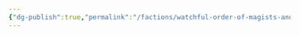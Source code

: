 ```yaml
---
{"dg-publish":true,"permalink":"/factions/watchful-order-of-magists-and-protectors/","updated":"2024-12-24T23:02:43.918-05:00"}
---
```


